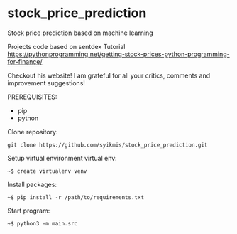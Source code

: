 # stock_price_prediction
Stock price prediction based on machine learning

Projects code based on sentdex Tutorial https://pythonprogramming.net/getting-stock-prices-python-programming-for-finance/

Checkout his website!
I am grateful for all your critics, comments and improvement suggestions!

PREREQUISITES:
 - pip
  - python


Clone repository:

`git clone https://github.com/syikmis/stock_price_prediction.git`


Setup virtual environment virtual env:

`~$ create virtualenv venv`


Install packages:

`~$ pip install -r /path/to/requirements.txt`


Start program:

`~$ python3 -m main.src`



